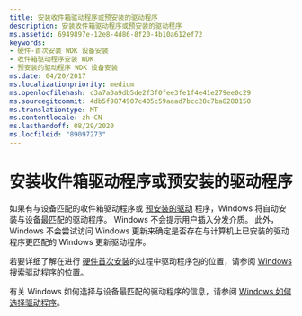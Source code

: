 ```yaml
---
title: 安装收件箱驱动程序或预安装的驱动程序
description: 安装收件箱驱动程序或预安装的驱动程序
ms.assetid: 6949897e-12e8-4d86-8f20-4b10a612ef72
keywords:
- 硬件-首次安装 WDK 设备安装
- 收件箱驱动程序安装 WDK
- 预安装的驱动程序 WDK 设备安装
ms.date: 04/20/2017
ms.localizationpriority: medium
ms.openlocfilehash: c3a7a0a9db5de2f3f0fee3fe1f4e41e279ee0c29
ms.sourcegitcommit: 4db5f9874907c405c59aaad7bcc28c7ba8280150
ms.translationtype: MT
ms.contentlocale: zh-CN
ms.lasthandoff: 08/29/2020
ms.locfileid: "89097273"
---
```

# <a name="installing-an-inbox-driver-or-a-preinstalled-driver"></a>安装收件箱驱动程序或预安装的驱动程序


如果有与设备匹配的收件箱驱动程序或 [预安装的驱动](preinstalling-driver-packages.md) 程序，Windows 将自动安装与设备最匹配的驱动程序。 Windows 不会提示用户插入分发介质。 此外，Windows 不会尝试访问 Windows 更新来确定是否存在与计算机上已安装的驱动程序更匹配的 Windows 更新驱动程序。

若要详细了解在进行 [硬件首次安装](hardware-first-installation.md)的过程中驱动程序包的位置，请参阅 [Windows 搜索驱动程序的位置](./how-windows-selects-a-driver-for-a-device.md)。

有关 Windows 如何选择与设备最匹配的驱动程序的信息，请参阅 [Windows 如何选择驱动程序](how-setup-selects-drivers.md)。

 

